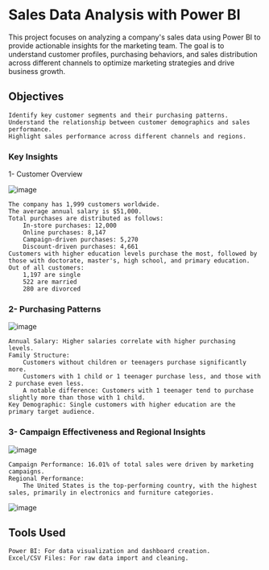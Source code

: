# Sales Data Analysis with Power BI

This project focuses on analyzing a company's sales data using Power BI to provide actionable insights for the marketing team. The goal is to understand customer profiles, purchasing behaviors, and sales distribution across different channels to optimize marketing strategies and drive business growth.

## Objectives

    Identify key customer segments and their purchasing patterns.
    Understand the relationship between customer demographics and sales performance.
    Highlight sales performance across different channels and regions.

### Key Insights
1- Customer Overview


![image](https://github.com/user-attachments/assets/b30d5129-4641-4726-9a74-d024521fd35f)

    The company has 1,999 customers worldwide.
    The average annual salary is $51,000.
    Total purchases are distributed as follows:
        In-store purchases: 12,000
        Online purchases: 8,147
        Campaign-driven purchases: 5,270
        Discount-driven purchases: 4,661
    Customers with higher education levels purchase the most, followed by those with doctorate, master's, high school, and primary education.
    Out of all customers:
        1,197 are single
        522 are married
        280 are divorced

### 2- Purchasing Patterns

![image](https://github.com/user-attachments/assets/87f52716-d6c3-4331-89a2-8e72cc43154f)

    Annual Salary: Higher salaries correlate with higher purchasing levels.
    Family Structure:
        Customers without children or teenagers purchase significantly more.
        Customers with 1 child or 1 teenager purchase less, and those with 2 purchase even less.
        A notable difference: Customers with 1 teenager tend to purchase slightly more than those with 1 child.
    Key Demographic: Single customers with higher education are the primary target audience.

### 3- Campaign Effectiveness and Regional Insights

![image](https://github.com/user-attachments/assets/1df02160-6c73-4ce8-ad74-ddd73dcde31c)

    Campaign Performance: 16.01% of total sales were driven by marketing campaigns.
    Regional Performance:
        The United States is the top-performing country, with the highest sales, primarily in electronics and furniture categories.
![image](https://github.com/user-attachments/assets/2b440493-2ab4-4b94-a70b-0445fdd4ad6b)

## Tools Used

    Power BI: For data visualization and dashboard creation.
    Excel/CSV Files: For raw data import and cleaning.

